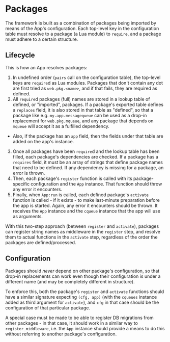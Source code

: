 # Packages

The framework is built as a combination of packages being imported by means of the App's configuration. Each top-level key in the configuration table must resolve to a package (a Lua module) to `require`, and a package must adhere to a certain structure.

## Lifecycle

This is how an App resolves packages:

1. In undefined order (`pairs` call on the configuration table), the top-level keys are `require`d as Lua modules. Packages that don't contain any dot are first tried as `web.pkg.<name>`, and if that fails, they are required as defined.
2. All `require`d packages (full) names are stored in a lookup table of defined, or "imported", packages. If a package's exported table defines a `replaces` field, it is also stored in that table as "defined", so that a package like e.g. `my.app.messagequeue` can be used as a drop-in replacement for `web.pkg.mqueue`, and any package that depends on `mqueue` will accept it as a fulfilled dependency.
  * Also, if the package has an `app` field, then the fields under that table are added on the app's instance.
3. Once all packages have been `require`d and the lookup table has been filled, each package's dependencies are checked. If a package has a `requires` field, it must be an array of strings that define package names that need to be defined. If any dependency is missing for a package, an error is thrown.
4. Then, each package's `register` function is called with its package-specific configuration and the `App` instance. That function should throw any error it encounters.
5. Finally, when `App:run` is called, each defined package's `activate` function is called - if it exists - to make last-minute preparation before the app is started. Again, any error it encounters should be thrown. It receives the `App` instance and the `cqueue` instance that the app will use as arguments.

With this two-step approach (between `register` and `activate`), packages can register string names as middleware in the `register` step, and resolve them to actual functions in the `activate` step, regardless of the order the packages are defined/processed.

## Configuration

Packages should *never* depend on other package's configuration, so that drop-in replacements can work even though their configuration is under a different name (and may be completely different in structure).

To enforce this, both the package's `register` and `activate` functions should have a similar signature expecting `(cfg, app)` (with the `cqueues` instance added as third argument for `activate`), and `cfg` in that case should be the configuration of that particular package.

A special case must be made to be able to register DB migrations from other packages - in that case, it should work in a similar way to `register_middleware`, i.e. the `App` instance should provide a means to do this without referring to another package's configuration.
